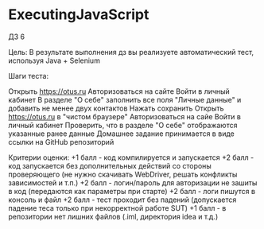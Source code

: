 # ExecutingJavaScript

ДЗ 6

Цель:
В результате выполнения дз вы реализуете автоматический тест, используя Java + Selenium

Шаги теста:

Открыть https://otus.ru
Авторизоваться на сайте
Войти в личный кабинет
В разделе "О себе" заполнить все поля "Личные данные" и добавить не менее двух контактов
Нажать сохранить
Открыть https://otus.ru в "чистом браузере"
Авторизоваться на сайе
Войти в личный кабинет
Проверить, что в разделе "О себе" отображаются указанные ранее данные
Домашнее задание принимается в виде ссылки на GitHub репозиторий

Критерии оценки:
+1 балл - код компилируется и запускается
+2 балл - код запускается без дополнительных действий со стороны проверяющего (не нужно скачивать WebDriver, решать конфликты зависимостей и т.п.)
+2 балл - логин/пароль для авторизации не зашиты в код (передаются как параметры при старте) 
+2 балл - логи пишутся в консоль и файл
+2 балл - тест проходит без падений (допускается падение теса только при некорректной работе SUT)
+1 балл - в репозитории нет лишних файлов (.iml, директория idea и т.д.)
